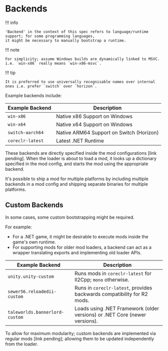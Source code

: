 ﻿# Backends

!!! info

    'Backend' in the context of this spec refers to language/runtime support; for some programming languages, 
    it might be necessary to manually bootstrap a runtime.  

!!! note

    For simplicity; assume Windows builds are dynamically linked to MSVC.
    i.e. `win-x86` really means `win-x86-msvc`.  

!!! tip

    It is preferred to use universally recognisable names over internal ones i.e. prefer `switch` over `horizon`.

Example backends include:

| Example Backend   | Description                              |
|-------------------|------------------------------------------|
| `win-x86`         | Native x86 Support on Windows            |
| `win-x64`         | Native x64 Support on Windows            |
| `switch-aarch64`  | Native ARM64 Support on Switch (Horizon) |
| `coreclr-latest`  | Latest .NET Runtime                      |

These backends are directly specified inside the mod configurations [link pending]. When the loader is about to load a
mod, it looks up a dictionary specified in the mod config, and starts the mod using the appropriate backend.

It's possible to ship a mod for multiple platforms by including multiple backends in a mod config
and shipping separate binaries for multiple platforms.

## Custom Backends

In some cases, some custom bootstrapping might be required.

For example:  

- For a .NET game, it might be desirable to execute mods inside the game's own runtime.  
- For supporting mods for older mod loaders, a backend can act as a wrapper translating exports and implementing old loader APIs.  

| Example Backend                | Description                                                                |
|--------------------------------|----------------------------------------------------------------------------|
| `unity.unity-custom`           | Runs mods in `coreclr-latest` for Il2Cpp; `mono` otherwise.                |
| `sewer56.reloadedii-custom`    | Runs in `coreclr-latest`, provides backwards compatibility for R2 mods.    |
| `taleworlds.bannerlord-custom` | Loads using .NET Framework (older versions) or .NET Core (newer versions). |

To allow for maximum modularity; custom backends are implemented via regular mods [link pending]; allowing them to be updated
independently from the loader.  